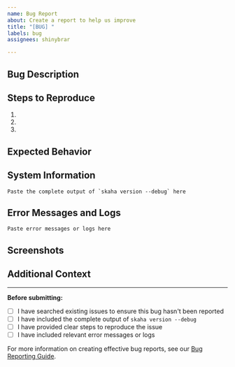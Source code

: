 ```yaml
---
name: Bug Report
about: Create a report to help us improve
title: "[BUG] "
labels: bug
assignees: shinybrar

---
```


## Bug Description

<!-- Provide a clear and concise description of what the bug is -->

## Steps to Reproduce

<!-- List the exact steps to reproduce the behavior -->
1.
2.
3.

## Expected Behavior

<!-- Describe what you expected to happen -->

## System Information

<!--
REQUIRED: Please run `skaha version --debug` and paste the complete output below.
This information is crucial for debugging your issue.
-->

```
Paste the complete output of `skaha version --debug` here
```

## Error Messages and Logs

<!--
If applicable, include any error messages, stack traces, or relevant log output.
Use code blocks to format them properly.
-->

```
Paste error messages or logs here
```

## Screenshots

<!-- If applicable, add screenshots to help explain your problem -->

## Additional Context

<!--
Add any other context about the problem here, such as:
- When the issue started occurring
- Whether it happens consistently or intermittently
- Any workarounds you've found
- Related configuration or environment details
-->

---

**Before submitting:**
- [ ] I have searched existing issues to ensure this bug hasn't been reported
- [ ] I have included the complete output of `skaha version --debug`
- [ ] I have provided clear steps to reproduce the issue
- [ ] I have included relevant error messages or logs

For more information on creating effective bug reports, see our [Bug Reporting Guide](https://shinybrar.github.io/skaha/bug-reports/).
